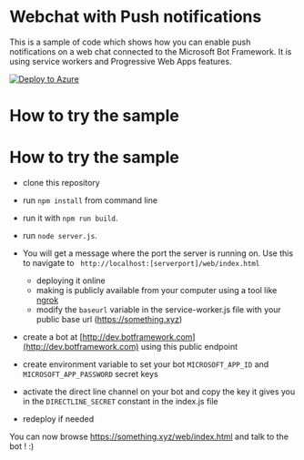 # Webchat with Push notifications

This is a sample of code which shows how you can enable push notifications on a web chat connected to the Microsoft Bot Framework. It is using service workers and Progressive Web Apps features.

[![Deploy to Azure](https://azuredeploy.net/deploybutton.png)](https://deploy.azure.com/?repository=https://github.com/NathanielRose/progressive-web-bot/tree/master?ptmpl=azuredeploy.parameters.json)

# How to try the sample
# How to try the sample
- clone this repository
- run ```npm install``` from command line
- run it with ```npm run build```.
- run `node server.js`.


- You will get a message where the port the server is running on. Use this to navigate to ` http://localhost:[serverport]/web/index.html`
    - deploying it online
    - making is publicly available from your computer using a tool like [ngrok](https://ngrok.com/)
    - modify the ```baseurl``` variable in the service-worker.js file with your public base url (https://something.xyz)
- create a bot at [http://dev.botframework.com](http://dev.botframework.com) using this public endpoint
- create environment variable to set your bot ```MICROSOFT_APP_ID``` and ```MICROSOFT_APP_PASSWORD``` secret keys
- activate the direct line channel on your bot and copy the key it gives you in the ```DIRECTLINE_SECRET``` constant in the index.js file
- redeploy if needed

You can now browse https://something.xyz/web/index.html and talk to the bot ! :)
